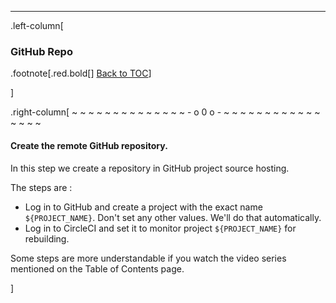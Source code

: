 ---
.left-column[
  ### GitHub Repo
.footnote[.red.bold[] [Back to TOC](./)] 
<!-- H -->]
.right-column[
~ ~ ~ ~ ~ ~ ~ ~ ~ ~ ~ ~ ~ ~ - o 0 o - ~ ~ ~ ~ ~ ~ ~ ~ ~ ~ ~ ~ ~ ~ ~ ~

#### Create the **remote** GitHub repository.

In this step we create a repository in GitHub project source hosting.

The steps are :

 - Log in to GitHub and create a project with the exact name ```${PROJECT_NAME}```. Don't set any other values. We'll do that automatically.
 - Log in to CircleCI and set it to monitor project ```${PROJECT_NAME}``` for rebuilding.

Some steps are more understandable if you watch the video series mentioned on the Table of Contents page.



<!-- B -->]
